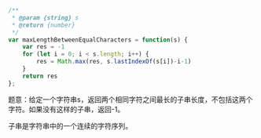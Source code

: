 ```javascript
/**
 * @param {string} s
 * @return {number}
 */
var maxLengthBetweenEqualCharacters = function(s) {
    var res = -1
    for (let i = 0; i < s.length; i++) {
        res = Math.max(res, s.lastIndexOf(s[i])-i-1)
    }
    return res
};
```

题意：给定一个字符串s，返回两个相同字符之间最长的子串长度，不包括这两个字符。如果没有这样的子串，返回-1。

子串是字符串中的一个连续的字符序列。